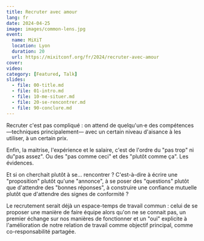 ```yaml
---
title: Recruter avec amour
lang: fr
date: 2024-04-25
image: images/common-lens.jpg
event:
  name: MiXiT
  location: Lyon
  duration: 20
  url: https://mixitconf.org/fr/2024/recruter-avec-amour
cover:
video:
category: [Featured, Talk]
slides:
  - file: 00-title.md
  - file: 01-intro.md
  - file: 10-me-situer.md
  - file: 20-se-rencontrer.md
  - file: 90-conclure.md
---
```

Recruter c'est pas compliqué : on attend de quelqu'un·e des compétences —techniques principalement— avec un certain niveau d'aisance à les utiliser, à un certain prix.

Enfin, la maitrise, l'expérience et le salaire, c'est de l'ordre du "pas trop" ni du"pas assez". Ou des "pas comme ceci" et des "plutôt comme ça". Les évidences.

Et si on cherchait plutôt à se… rencontrer ? C'est-à-dire à écrire une "proposition" plutôt qu'une "annonce", à se poser des "questions" plutôt que d'attendre des "bonnes réponses", à construire une confiance mutuelle plutôt que d'attendre des signes de conformité ?

Le recrutement serait déjà un espace-temps de travail commun : celui de se proposer une manière de faire équipe alors qu'on ne se connait pas, un premier échange sur nos manières de fonctionner et un "oui" explicite à l'amélioration de notre relation de travail comme objectif principal, comme co-responsabilité partagée.
